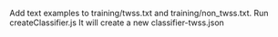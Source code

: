Add text examples to training/twss.txt and training/non_twss.txt.
Run createClassifier.js
It will create a new classifier-twss.json